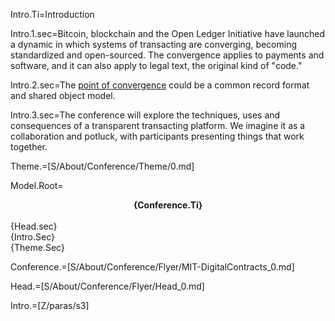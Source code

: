 Intro.Ti=Introduction

Intro.1.sec=Bitcoin, blockchain and the Open Ledger Initiative have launched a dynamic in which systems of transacting are converging, becoming standardized and open-sourced.  The convergence applies to payments and software, and it can also apply to legal text, the original kind of "code."  

Intro.2.sec=The <a href="index.php?action=doc&file=S/About/Conference/Stack/Hourglass_0.md">point of convergence</a> could be a common record format and shared object model.

Intro.3.sec=The conference will explore the techniques, uses and consequences of a transparent transacting platform.  We imagine it as a collaboration and potluck, with participants presenting things that work together.

Theme.=[S/About/Conference/Theme/0.md]

Model.Root=<center><b>{Conference.Ti}</b></center><br>{Head.sec}<br>{Intro.Sec}<br>{Theme.Sec}  

Conference.=[S/About/Conference/Flyer/MIT-DigitalContracts_0.md]

Head.=[S/About/Conference/Flyer/Head_0.md]

Intro.=[Z/paras/s3]